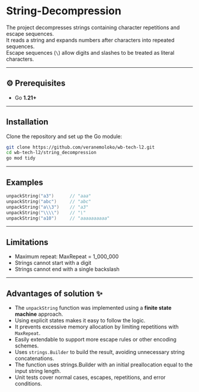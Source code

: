 #  String-Decompression

The project decompresses strings containing character repetitions and escape sequences.  
It reads a string and expands numbers after characters into repeated sequences.  
Escape sequences (`\`) allow digits and slashes to be treated as literal characters.

---
## ⚙️ Prerequisites

- Go **1.21+**  

---

##  Installation

Clone the repository and set up the Go module:

```bash
git clone https://github.com/veranemoloko/wb-tech-l2.git
cd wb-tech-l2/string_decompression
go mod tidy
```
---
## Examples
```go
unpackString("a3")      // "aaa"
unpackString("abc")     // "abc"
unpackString("a\\3")    // "a3"
unpackString("\\\\")    // "\"
unpackString("a10")     // "aaaaaaaaaa"
```
---
## Limitations

- Maximum repeat: MaxRepeat = 1_000_000
- Strings cannot start with a digit
- Strings cannot end with a single backslash
---
## Advantages of solution ✨
- The `unpackString` function was implemented using a **finite state machine** approach.  
- Using explicit states makes it easy to follow the logic.  
- It prevents excessive memory allocation by limiting repetitions with `MaxRepeat`.  
- Easily extendable to support more escape rules or other encoding schemes.  
- Uses `strings.Builder` to build the result, avoiding unnecessary string concatenations.
- The function uses strings.Builder with an initial preallocation equal to the input string length.
- Unit tests cover normal cases, escapes, repetitions, and error conditions.
